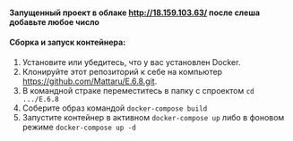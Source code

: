 #### Запущенный проект в облаке http://18.159.103.63/ после слеша добавьте любое число
#### Сборка и запуск контейнера:
1. Установите или убедитесь, что у вас установлен Docker.
1. Клонируйте этот репозиторий к себе на компьютер https://github.com/Mattaru/E.6.8.git.
1. В командной страке переместитесь в папку с спроектом `cd .../E.6.8`
1. Соберите образ командой `docker-compose build`
1. Запустите контейнер в активном `docker-compose up` либо в фоновом режиме `docker-compose up -d`
